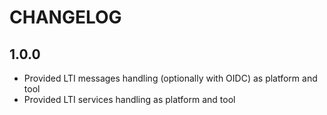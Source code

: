 CHANGELOG
=========

1.0.0
-----

* Provided LTI messages handling (optionally with OIDC) as platform and tool
* Provided LTI services handling as platform and tool